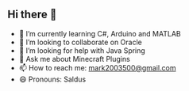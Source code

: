 ## Hi there 👋
- 🌱 I’m currently learning C#, Arduino and MATLAB
- 👯 I’m looking to collaborate on Oracle
- 🤔 I’m looking for help with Java Spring
- 💬 Ask me about Minecraft Plugins
- 📫 How to reach me: mark2003500@gmail.com
- 😄 Pronouns: Saldus
